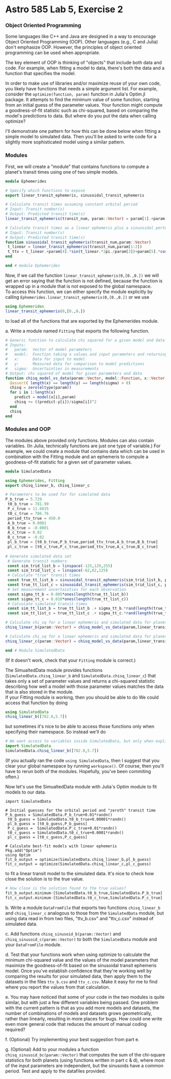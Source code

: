 # Astro 585 Lab 5, Exercise 2

### Object Oriented Programming
Some languages like C++ and Java are designed in a way to encourage Object Oriented Programming (OOP).  Other languages (e.g., C and Julia) don't emphasize OOP.   However, the principles of object oriented programming can be used when appropriate.  

The key element of OOP is thinking of "objects" that include both data and code.  For example, when fitting a model to data, there's both the data and a function that specifies the model.  

In order to make use of libraries and/or maximize reuse of your own code, you likely have functions that needs a simple argument list.  For example, consider the `optimize(function, param)` function in Julia's Optim.jl package.  It attempts to find the minimum value of some function, starting from an initial guess of the parameter values.  Your function might compute a goodness-of-fit statistic such as chi-squared, based on comparing the model's predictions to data.  But where do you put the data when calling optimize?

I'll demonstrate one pattern for how this can be done below when fitting a simple model to simulated data.  Then you'll be asked to write code for a slightly more sophisticated model using a similar pattern.


### Modules

First, we will create a "module" that contains functions to compute a planet's transit times using one of two simple models.
```julia
module Ephemerides

# Specify which functions to expose
export linear_transit_ephemeris, sinusoidal_transit_ephemeris

# Calculate transit times assuming constant orbital period
# Input: Transit number(s)
# Output: Predicted transit time(s)
linear_transit_ephemeris(transit_num, param::Vector) = param[1].+param[2].*transit_num

# Calculate transit times as a linear ephemeris plus a sinusoidal perturbation
# Input: Transit number(s)
# Output: Predicted transit time(s)
function sinusoidal_transit_ephemeris(transit_num,param::Vector) 
 t_linear = linear_transit_ephemeris(transit_num,param[1:2])
 t_ttv = t_linear.+param[4].*sin(t_linear.*2pi./param[3])+param[5].*cos(t_linear.*2pi./param[3])
end

end # module Ephemerides
```

Now, if we call the function `linear_transit_ephemeris(0,[0.,0.])`
we will get an error saying that the function is not defined, because the function is wrapped up in a module that is not exposed to the global namespace.  
To access this function, we can either specify the module explicitly by calling `Ephemerides.linear_transit_ephemeris(0,[0.,0.])` or we use
```julia
using Ephemerides
linear_transit_ephemeris(0,[0.,0.])
```
to load all of the functions that are exported by the Ephemerides module.

a.  Write a module named `Fitting` that exports the following function.
```julia
# Generic function to calculate chi squared for a given model and data
# Inputs: 
#   param:  Vector of model parameters
#   model:  Function taking x values and input parameters and returning model predictions
#   x:      Data for input to model
#   y:      Measured data for comparison to model predictions
#   sigma:  Uncertainties in measurements
# Output: chi squared of model for given parameters and data
function chisq_model_vs_data(param::Vector, model::Function, x::Vector, y::Vector, sigma::Vector) 
  @assert( length(x) == length(y) == length(sigma) > 0)
  chisq = zero(eltype(param))
  for i in 1:length(x)
    predict = model(x[i],param)
	chisq += ((predict-y[i])/sigma[i])^2
  end
  chisq
end
```

### Modules and OOP
The modules above provided only functions.  Modules can also contain variables.  (In Julia, technically functions are just one type of variable.)  For example, we could create a module that contains data which can be used in combination with the Fitting module and an ephemeris to compute a goodness-of-fit statistic for a given set of parameter values.

```julia
module SimulatedData

using Ephemerides, Fitting
export chisq_linear_b, chisq_linear_c

# Parameters to be used for for simulated data
P_b_true = 5.729
 t0_b_true = 781.99
 P_c_true = 11.6035
 t0_c_true = 786.76
 period_ttv_true = 450.0
 A_b_true = 0.0001
 B_b_true = -0.0001
 A_c_true = 0.02
 B_c_true = -0.02
 pl_b_true = [t0_b_true,P_b_true,period_ttv_true,A_b_true,B_b_true]
 pl_c_true = [t0_c_true,P_c_true,period_ttv_true,A_c_true,B_c_true]
  
# Generate simulated data set
 # Generate transit numbers
 const sim_trid_list_b = linspace(-125,129,255)
 const sim_trid_list_c = linspace(-62,62,125)
 # Calculate "true" transit times
 const true_tt_list_b = sinusoidal_transit_ephemeris(sim_trid_list_b, pl_b_true )
 const true_tt_list_c = sinusoidal_transit_ephemeris(sim_trid_list_c, pl_c_true )
 # Set measurement uncertainties for each observation
 const sigma_tt_b = 0.005*ones(length(true_tt_list_b))
 const sigma_tt_c = 0.010*ones(length(true_tt_list_c))
 # Calculate simulated transit times
 const sim_tt_list_b = true_tt_list_b .+ sigma_tt_b.*rand(length(true_tt_list_b))
 const sim_tt_list_c = true_tt_list_c .+ sigma_tt_c.*rand(length(true_tt_list_c))

# Calculate chi_sq for a linear ephemeris and simulated data for planet b
chisq_linear_b(param::Vector) = chisq_model_vs_data(param,linear_transit_ephemeris,sim_trid_list_b,sim_tt_list_b,sigma_tt_b)

# Calculate chi_sq for a linear ephemeris and simulated data for planet c
chisq_linear_c(param::Vector) = chisq_model_vs_data(param,linear_transit_ephemeris,sim_trid_list_c,sim_tt_list_c,sigma_tt_c)

end # Module SimulatedData
```
(If it doesn't work, check that your `Fitting` module is correct.)

The SimualtedData module provides functions (`SimulatedData.chisq_linear_b` and `SimulatedData.chisq_linear_c`) that takes only a set of parameter values and returns a chi-squared statistic describing how well a model with those parameter values matches the data that is also stored in the module.  
If your Fitting module is working, then you should be able to do
We could access that function by doing
```julia
using SimulatedData 
chisq_linear_b([782.0,5.7])
```
but sometimes it's nice to be able to access those functions only when specifying their namespace.  So instead we'll do
```julia
# We want access to variables inside SimulatedData, but only when explicitly specifying their namespace
import SimulatedData 
SimulatedData.chisq_linear_b([782.0,5.7])
```
(If you actually ran the code `using SimulatedData`, then I suggest that you clear your global namespace by running `workspace()`.  Of course, then you'll have to rerun both of the modules.  Hopefully, you've been commiting often.)

Now let's use the SimualtedData module with Julia's Optim module to fit models to our data.

```
import SimulatedData 

# Initial guesses for the orbital period and "zeroth" transit time
P_b_guess = SimulatedData.P_b_true+0.01*randn()
 t0_b_guess = SimulatedData.t0_b_true+0.00001*randn()
 pl_b_guess = [t0_b_guess,P_b_guess]
 P_c_guess =  SimulatedData.P_c_true+0.01*randn()
 t0_c_guess = SimulatedData.t0_c_true+0.0001*randn()
 pl_c_guess = [t0_c_guess,P_c_guess]

# Calculate best-fit models with linear ephemeris
Pkg.add("Optim")
using Optim 
fit_b_output = optimize(SimulatedData.chisq_linear_b,pl_b_guess)
fit_c_output = optimize(SimulatedData.chisq_linear_c,pl_c_guess) 
```
to fit a linear transit model to the simulated data.  It's nice to check how close the solution is to the true value.
```julia
# How close is the solution found to the true values?
fit_b_output.minimum-[SimulatedData.t0_b_true,SimulatedData.P_b_true]
fit_c_output.minimum-[SimulatedData.t0_c_true,SimulatedData.P_c_true]
```

b.  Write a module `DataFromFile` that exports two functions `chisq_linear_b` and `chisq_linear_c` analogous to those from the `SimulatedData` module, but using data read in from two files, "ttv_b.csv" and "ttv_c.csv" instead of simulated data.

c. Add functions `chisq_sinusoid_b(param::Vector)` and `chisq_sinusoid_c(param::Vector)` to both the `SimulatedData` module and your `DataFromFile` module.  

d.  Test that your functions work when using optimize to calculate the minimum chi-squared value and the values of the model parameters that maximize the goodness-of-fit based on the sinusoidal transit ephemeris model.  Once you've establish confidence that they're working well by comparing the results for your simulated data, then apply them to the datasets in the files `ttv_b.csv` and `ttv_c.csv`.  Make it easy for me to find where you report the values from that calculation.

e. You may have noticed that some of your code in the two modules is quite similar, but with just a few different variables being passed.  One problem with the current pattern is that 
as you add more models and datasets, the number of combinations of models and datasets grows geometrically, rather than linearly, resulting in more places for bugs.  How could one write even more general code that reduces the amount of manual coding required?

f.  (Optional) Try implementing your best suggestion from part e.

g.  (Optional)  Add to your modules a function `chisq_sinusoid_bc(param::Vector)` that computes the sum of the chi-square statistics for both planets (using functions written in part c & d), where most of the input parameters are independent, but the  sinusoids have a common period.  Test and apply to the datafiles provided.

